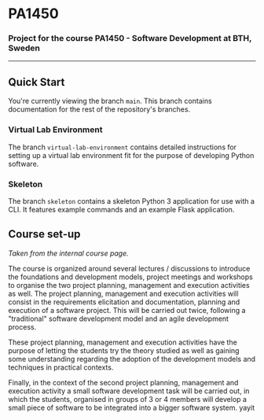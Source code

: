 # PA1450
### Project for the course PA1450 - Software Development at BTH, Sweden
***

## Quick Start

You're currently viewing the branch `main`. This branch contains documentation for the rest of the repository's branches.

### Virtual Lab Environment

The branch `virtual-lab-environment` contains detailed instructions for setting up a virtual lab environment fit for the purpose of developing Python software.

### Skeleton

The branch `skeleton` contains a skeleton Python 3 application for use with a CLI. It features example commands and an example Flask application.

## Course set-up

_Taken from the internal course page._

The course is organized around several lectures / discussions to introduce the foundations and development models, project meetings and workshops to organise the two project planning, management and execution activities as well. The project planning, management and execution activities will consist in the requirements elicitation and documentation, planning and execution of a software project. This will be carried out twice, following a "traditional" software development model and an agile development process.

These project planning, management and execution activities have the purpose of letting the students try the theory studied as well as gaining some understanding regarding the adoption of the development models and techniques in practical contexts.

Finally, in the context of the second project planning, management and execution activity a small software development task will be carried out, in which the students, organised in groups of 3 or 4 members will develop a small piece of software to be integrated into a bigger software system.
yayit